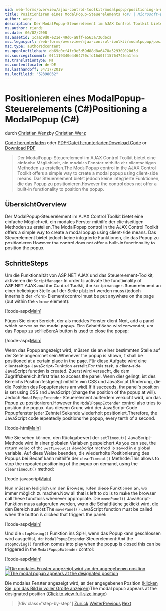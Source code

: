 ```yaml
---
uid: web-forms/overview/ajax-control-toolkit/modalpopup/positioning-a-modalpopup-cs
title: Positionieren eines ModalPopup-Steuerelements (c#) | Microsoft-Dokumentation
author: wenz
description: Der ModalPopup-Steuerelement im AJAX Control Toolkit bietet eine einfache Möglichkeit, ein modales Fenster mithilfe der clientseitigen Methoden zu erstellen. Das Steuerelement jedoch keine bietet ein...
ms.author: riande
ms.date: 06/02/2008
ms.assetid: 1caac9d0-e21e-49d6-a8ff-e563a736d6ca
msc.legacyurl: /web-forms/overview/ajax-control-toolkit/modalpopup/positioning-a-modalpopup-cs
msc.type: authoredcontent
ms.openlocfilehash: db69c0cf4fc3e5d39d88d8a6478a529309020d3d
ms.sourcegitcommit: 0f1119340e4464720cfd16d0ff15764746ea1fea
ms.translationtype: MT
ms.contentlocale: de-DE
ms.lasthandoff: 04/17/2019
ms.locfileid: "59398032"
---
```

# <a name="positioning-a-modalpopup-c"></a><span data-ttu-id="7cc8f-104">Positionieren eines ModalPopup-Steuerelements (C#)</span><span class="sxs-lookup"><span data-stu-id="7cc8f-104">Positioning a ModalPopup (C#)</span></span>

<span data-ttu-id="7cc8f-105">durch [Christian Wenz](https://github.com/wenz)</span><span class="sxs-lookup"><span data-stu-id="7cc8f-105">by [Christian Wenz](https://github.com/wenz)</span></span>

<span data-ttu-id="7cc8f-106">[Code herunterladen](http://download.microsoft.com/download/2/4/0/24052038-f942-4336-905b-b60ae56f0dd5/ModalPopup4.cs.zip) oder [PDF-Datei herunterladen](http://download.microsoft.com/download/b/6/a/b6ae89ee-df69-4c87-9bfb-ad1eb2b23373/modalpopup4CS.pdf)</span><span class="sxs-lookup"><span data-stu-id="7cc8f-106">[Download Code](http://download.microsoft.com/download/2/4/0/24052038-f942-4336-905b-b60ae56f0dd5/ModalPopup4.cs.zip) or [Download PDF](http://download.microsoft.com/download/b/6/a/b6ae89ee-df69-4c87-9bfb-ad1eb2b23373/modalpopup4CS.pdf)</span></span>

> <span data-ttu-id="7cc8f-107">Der ModalPopup-Steuerelement im AJAX Control Toolkit bietet eine einfache Möglichkeit, ein modales Fenster mithilfe der clientseitigen Methoden zu erstellen.</span><span class="sxs-lookup"><span data-stu-id="7cc8f-107">The ModalPopup control in the AJAX Control Toolkit offers a simple way to create a modal popup using client-side means.</span></span> <span data-ttu-id="7cc8f-108">Das Steuerelement bietet jedoch keine integrierte Funktionen, die das Popup zu positionieren.</span><span class="sxs-lookup"><span data-stu-id="7cc8f-108">However the control does not offer a built-in functionality to position the popup.</span></span>


## <a name="overview"></a><span data-ttu-id="7cc8f-109">Übersicht</span><span class="sxs-lookup"><span data-stu-id="7cc8f-109">Overview</span></span>

<span data-ttu-id="7cc8f-110">Der ModalPopup-Steuerelement im AJAX Control Toolkit bietet eine einfache Möglichkeit, ein modales Fenster mithilfe der clientseitigen Methoden zu erstellen.</span><span class="sxs-lookup"><span data-stu-id="7cc8f-110">The ModalPopup control in the AJAX Control Toolkit offers a simple way to create a modal popup using client-side means.</span></span> <span data-ttu-id="7cc8f-111">Das Steuerelement bietet jedoch keine integrierte Funktionen, die das Popup zu positionieren.</span><span class="sxs-lookup"><span data-stu-id="7cc8f-111">However the control does not offer a built-in functionality to position the popup.</span></span>

## <a name="steps"></a><span data-ttu-id="7cc8f-112">Schritte</span><span class="sxs-lookup"><span data-stu-id="7cc8f-112">Steps</span></span>

<span data-ttu-id="7cc8f-113">Um die Funktionalität von ASP.NET AJAX und das Steuerelement-Toolkit, aktivieren die `ScriptManager`.</span><span class="sxs-lookup"><span data-stu-id="7cc8f-113">In order to activate the functionality of ASP.NET AJAX and the Control Toolkit, the `ScriptManager`.</span></span> <span data-ttu-id="7cc8f-114">Steuerelement an einer beliebigen Stelle auf der Seite platziert werden muss (jedoch innerhalb der `<form>` Element):</span><span class="sxs-lookup"><span data-stu-id="7cc8f-114">control must be put anywhere on the page (but within the `<form>` element):</span></span>

[!code-aspx[Main](positioning-a-modalpopup-cs/samples/sample1.aspx)]

<span data-ttu-id="7cc8f-115">Fügen Sie einen Bereich, der als modales Fenster dient.</span><span class="sxs-lookup"><span data-stu-id="7cc8f-115">Next, add a panel which serves as the modal popup.</span></span> <span data-ttu-id="7cc8f-116">Eine Schaltfläche wird verwendet, um das Popup zu schließen:</span><span class="sxs-lookup"><span data-stu-id="7cc8f-116">A button is used to close the popup:</span></span>

[!code-aspx[Main](positioning-a-modalpopup-cs/samples/sample2.aspx)]

<span data-ttu-id="7cc8f-117">Wenn das Popup angezeigt wird, müssen sie an einer bestimmten Stelle auf der Seite angeordnet sein.</span><span class="sxs-lookup"><span data-stu-id="7cc8f-117">Whenever the popup is shown, it shall be positioned at a certain place in the page.</span></span> <span data-ttu-id="7cc8f-118">Für diese Aufgabe wird eine clientseitige JavaScript-Funktion erstellt.</span><span class="sxs-lookup"><span data-stu-id="7cc8f-118">For this task, a client-side JavaScript function is created.</span></span> <span data-ttu-id="7cc8f-119">Zuerst wird versucht, die dem Zugriffsbereich.</span><span class="sxs-lookup"><span data-stu-id="7cc8f-119">It first tries to access the panel.</span></span> <span data-ttu-id="7cc8f-120">Wenn dies gelingt, ist des Bereichs Position festgelegt mithilfe von CSS und JavaScript (Änderung, die die Position des Popupfensters am wird).</span><span class="sxs-lookup"><span data-stu-id="7cc8f-120">If it succeeds, the panel's position is set using CSS and JavaScript (change the position of the popup at will).</span></span> <span data-ttu-id="7cc8f-121">Jedoch `ModalPopupExtender` Steuerelement außerdem versucht wird, um das Popup zu positionieren.</span><span class="sxs-lookup"><span data-stu-id="7cc8f-121">However the `ModalPopupExtender` control also tries to position the popup.</span></span> <span data-ttu-id="7cc8f-122">Aus diesem Grund wird der JavaScript-Code Popupfenster jeder Zehntel Sekunde wiederholt positioniert.</span><span class="sxs-lookup"><span data-stu-id="7cc8f-122">Therefore, the JavaScript code repeatedly positions the popup, every tenth of a second.</span></span>

[!code-html[Main](positioning-a-modalpopup-cs/samples/sample3.html)]

<span data-ttu-id="7cc8f-123">Wie Sie sehen können, den Rückgabewert der `setTimeout()` JavaScript-Methode wird in einer globalen Variablen gespeichert.</span><span class="sxs-lookup"><span data-stu-id="7cc8f-123">As you can see, the return value of the `setTimeout()` JavaScript method is saved in a global variable.</span></span> <span data-ttu-id="7cc8f-124">Auf diese Weise beenden, die wiederholte Positionierung des Popups bei Bedarf kann mithilfe der `clearTimeout()` Methode:</span><span class="sxs-lookup"><span data-stu-id="7cc8f-124">This allows to stop the repeated positioning of the popup on demand, using the `clearTimeout()` method:</span></span>

[!code-javascript[Main](positioning-a-modalpopup-cs/samples/sample4.js)]

<span data-ttu-id="7cc8f-125">Nun müssen lediglich um den Browser, rufen diese Funktionen an, wo immer möglich zu machen.</span><span class="sxs-lookup"><span data-stu-id="7cc8f-125">Now all that is left to do is to make the browser call these functions whenever appropriate.</span></span> <span data-ttu-id="7cc8f-126">Die `movePanel()` JavaScript-Funktion muss aufgerufen werden, wenn die Schaltfläche geklickt wird, die den Bereich auslöst:</span><span class="sxs-lookup"><span data-stu-id="7cc8f-126">The `movePanel()` JavaScript function must be called when the button is clicked that triggers the panel:</span></span>

[!code-aspx[Main](positioning-a-modalpopup-cs/samples/sample5.aspx)]

<span data-ttu-id="7cc8f-127">Und die `stopMoving()` Funktion ins Spiel, wenn das Popup kann geschlossen wird ausgelöst, der `ModalPopupExtender` Steuerelement:</span><span class="sxs-lookup"><span data-stu-id="7cc8f-127">And the `stopMoving()` function comes into play when the popup is closed this can be triggered in the `ModalPopupExtender` control:</span></span>

[!code-aspx[Main](positioning-a-modalpopup-cs/samples/sample6.aspx)]


<span data-ttu-id="7cc8f-128">[![Die modales Fenster angezeigt wird, an der angegebenen position](positioning-a-modalpopup-cs/_static/image2.png)](positioning-a-modalpopup-cs/_static/image1.png)</span><span class="sxs-lookup"><span data-stu-id="7cc8f-128">[![The modal popup appears at the designated position](positioning-a-modalpopup-cs/_static/image2.png)](positioning-a-modalpopup-cs/_static/image1.png)</span></span>

<span data-ttu-id="7cc8f-129">Die modales Fenster angezeigt wird, an der angegebenen Position ([klicken Sie, um das Bild in voller Größe anzeigen](positioning-a-modalpopup-cs/_static/image3.png))</span><span class="sxs-lookup"><span data-stu-id="7cc8f-129">The modal popup appears at the designated position ([Click to view full-size image](positioning-a-modalpopup-cs/_static/image3.png))</span></span>

> [!div class="step-by-step"]
> <span data-ttu-id="7cc8f-130">[Zurück](handling-postbacks-from-a-modalpopup-cs.md)
> [Weiter](launching-a-modal-popup-window-from-server-code-vb.md)</span><span class="sxs-lookup"><span data-stu-id="7cc8f-130">[Previous](handling-postbacks-from-a-modalpopup-cs.md)
[Next](launching-a-modal-popup-window-from-server-code-vb.md)</span></span>
